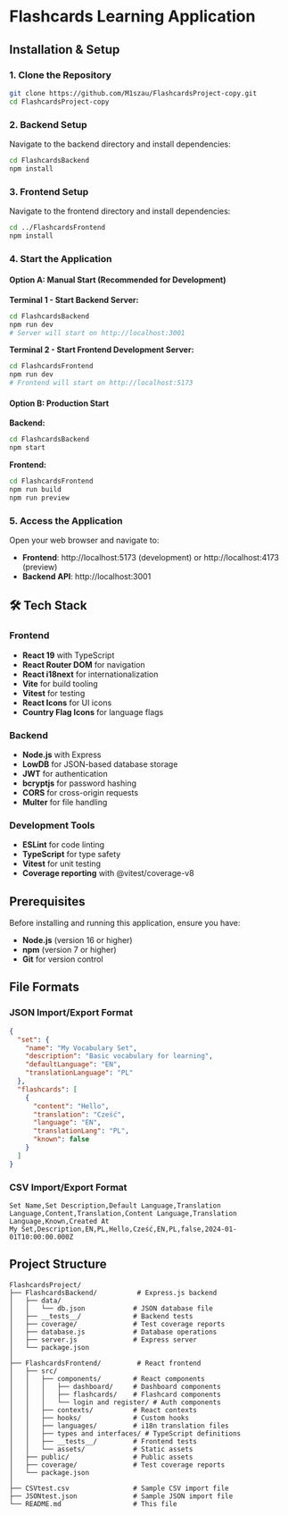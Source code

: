 # Flashcards Learning Application

## Installation & Setup

### 1. Clone the Repository

```bash
git clone https://github.com/M1szau/FlashcardsProject-copy.git
cd FlashcardsProject-copy
```

### 2. Backend Setup

Navigate to the backend directory and install dependencies:

```bash
cd FlashcardsBackend
npm install
```

### 3. Frontend Setup

Navigate to the frontend directory and install dependencies:

```bash
cd ../FlashcardsFrontend
npm install
```

### 4. Start the Application

#### Option A: Manual Start (Recommended for Development)

**Terminal 1 - Start Backend Server:**
```bash
cd FlashcardsBackend
npm run dev
# Server will start on http://localhost:3001
```

**Terminal 2 - Start Frontend Development Server:**
```bash
cd FlashcardsFrontend
npm run dev
# Frontend will start on http://localhost:5173
```

#### Option B: Production Start

**Backend:**
```bash
cd FlashcardsBackend
npm start
```

**Frontend:**
```bash
cd FlashcardsFrontend
npm run build
npm run preview
```

### 5. Access the Application

Open your web browser and navigate to:
- **Frontend**: http://localhost:5173 (development) or http://localhost:4173 (preview)
- **Backend API**: http://localhost:3001

## 🛠 Tech Stack

### Frontend
- **React 19** with TypeScript
- **React Router DOM** for navigation
- **React i18next** for internationalization
- **Vite** for build tooling
- **Vitest** for testing
- **React Icons** for UI icons
- **Country Flag Icons** for language flags

### Backend
- **Node.js** with Express
- **LowDB** for JSON-based database storage
- **JWT** for authentication
- **bcryptjs** for password hashing
- **CORS** for cross-origin requests
- **Multer** for file handling

### Development Tools
- **ESLint** for code linting
- **TypeScript** for type safety
- **Vitest** for unit testing
- **Coverage reporting** with @vitest/coverage-v8

## Prerequisites

Before installing and running this application, ensure you have:

- **Node.js** (version 16 or higher)
- **npm** (version 7 or higher)
- **Git** for version control


## File Formats

### JSON Import/Export Format

```json
{
  "set": {
    "name": "My Vocabulary Set",
    "description": "Basic vocabulary for learning",
    "defaultLanguage": "EN",
    "translationLanguage": "PL"
  },
  "flashcards": [
    {
      "content": "Hello",
      "translation": "Cześć",
      "language": "EN",
      "translationLang": "PL",
      "known": false
    }
  ]
}
```

### CSV Import/Export Format

```csv
Set Name,Set Description,Default Language,Translation Language,Content,Translation,Content Language,Translation Language,Known,Created At
My Set,Description,EN,PL,Hello,Cześć,EN,PL,false,2024-01-01T10:00:00.000Z
```


## Project Structure

```
FlashcardsProject/
├── FlashcardsBackend/          # Express.js backend
│   ├── data/
│   │   └── db.json            # JSON database file
│   ├── __tests__/             # Backend tests
│   ├── coverage/              # Test coverage reports
│   ├── database.js            # Database operations
│   ├── server.js              # Express server
│   └── package.json
│
├── FlashcardsFrontend/         # React frontend
│   ├── src/
│   │   ├── components/        # React components
│   │   │   ├── dashboard/     # Dashboard components
│   │   │   ├── flashcards/    # Flashcard components
│   │   │   └── login and register/ # Auth components
│   │   ├── contexts/          # React contexts
│   │   ├── hooks/             # Custom hooks
│   │   ├── languages/         # i18n translation files
│   │   ├── types and interfaces/ # TypeScript definitions
│   │   ├── __tests__/         # Frontend tests
│   │   └── assets/            # Static assets
│   ├── public/                # Public assets
│   ├── coverage/              # Test coverage reports
│   └── package.json
│
├── CSVtest.csv                # Sample CSV import file
├── JSONtest.json              # Sample JSON import file
└── README.md                  # This file
```

